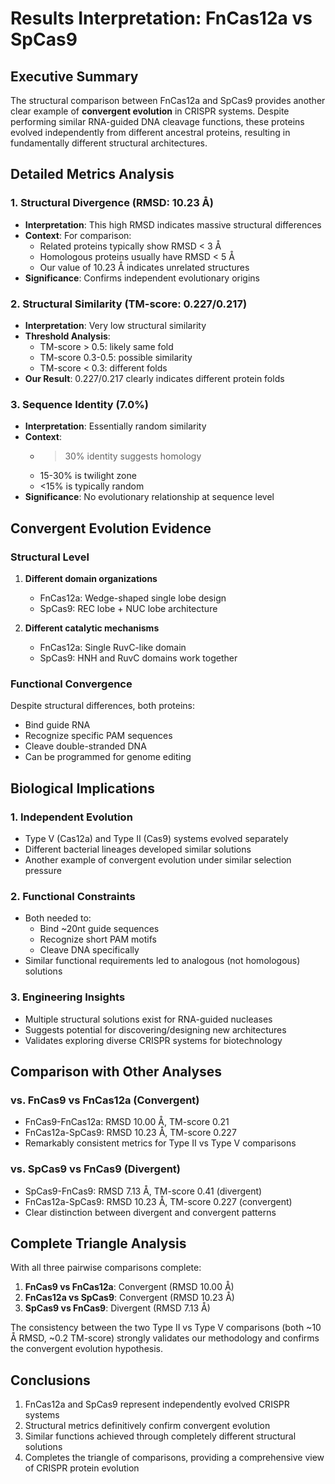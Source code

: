 # Results Interpretation: FnCas12a vs SpCas9

## Executive Summary
The structural comparison between FnCas12a and SpCas9 provides another clear example of **convergent evolution** in CRISPR systems. Despite performing similar RNA-guided DNA cleavage functions, these proteins evolved independently from different ancestral proteins, resulting in fundamentally different structural architectures.

## Detailed Metrics Analysis

### 1. Structural Divergence (RMSD: 10.23 Å)
- **Interpretation**: This high RMSD indicates massive structural differences
- **Context**: For comparison:
  - Related proteins typically show RMSD < 3 Å
  - Homologous proteins usually have RMSD < 5 Å
  - Our value of 10.23 Å indicates unrelated structures
- **Significance**: Confirms independent evolutionary origins

### 2. Structural Similarity (TM-score: 0.227/0.217)
- **Interpretation**: Very low structural similarity
- **Threshold Analysis**:
  - TM-score > 0.5: likely same fold
  - TM-score 0.3-0.5: possible similarity
  - TM-score < 0.3: different folds
- **Our Result**: 0.227/0.217 clearly indicates different protein folds

### 3. Sequence Identity (7.0%)
- **Interpretation**: Essentially random similarity
- **Context**: 
  - >30% identity suggests homology
  - 15-30% is twilight zone
  - <15% is typically random
- **Significance**: No evolutionary relationship at sequence level

## Convergent Evolution Evidence

### Structural Level
1. **Different domain organizations**
   - FnCas12a: Wedge-shaped single lobe design
   - SpCas9: REC lobe + NUC lobe architecture

2. **Different catalytic mechanisms**
   - FnCas12a: Single RuvC-like domain
   - SpCas9: HNH and RuvC domains work together

### Functional Convergence
Despite structural differences, both proteins:
- Bind guide RNA
- Recognize specific PAM sequences
- Cleave double-stranded DNA
- Can be programmed for genome editing

## Biological Implications

### 1. Independent Evolution
- Type V (Cas12a) and Type II (Cas9) systems evolved separately
- Different bacterial lineages developed similar solutions
- Another example of convergent evolution under similar selection pressure

### 2. Functional Constraints
- Both needed to:
  - Bind ~20nt guide sequences
  - Recognize short PAM motifs
  - Cleave DNA specifically
- Similar functional requirements led to analogous (not homologous) solutions

### 3. Engineering Insights
- Multiple structural solutions exist for RNA-guided nucleases
- Suggests potential for discovering/designing new architectures
- Validates exploring diverse CRISPR systems for biotechnology

## Comparison with Other Analyses

### vs. FnCas9 vs FnCas12a (Convergent)
- FnCas9-FnCas12a: RMSD 10.00 Å, TM-score 0.21
- FnCas12a-SpCas9: RMSD 10.23 Å, TM-score 0.227
- Remarkably consistent metrics for Type II vs Type V comparisons

### vs. SpCas9 vs FnCas9 (Divergent)
- SpCas9-FnCas9: RMSD 7.13 Å, TM-score 0.41 (divergent)
- FnCas12a-SpCas9: RMSD 10.23 Å, TM-score 0.227 (convergent)
- Clear distinction between divergent and convergent patterns

## Complete Triangle Analysis
With all three pairwise comparisons complete:
1. **FnCas9 vs FnCas12a**: Convergent (RMSD 10.00 Å)
2. **FnCas12a vs SpCas9**: Convergent (RMSD 10.23 Å)
3. **SpCas9 vs FnCas9**: Divergent (RMSD 7.13 Å)

The consistency between the two Type II vs Type V comparisons (both ~10 Å RMSD, ~0.2 TM-score) strongly validates our methodology and confirms the convergent evolution hypothesis.

## Conclusions
1. FnCas12a and SpCas9 represent independently evolved CRISPR systems
2. Structural metrics definitively confirm convergent evolution
3. Similar functions achieved through completely different structural solutions
4. Completes the triangle of comparisons, providing a comprehensive view of CRISPR protein evolution